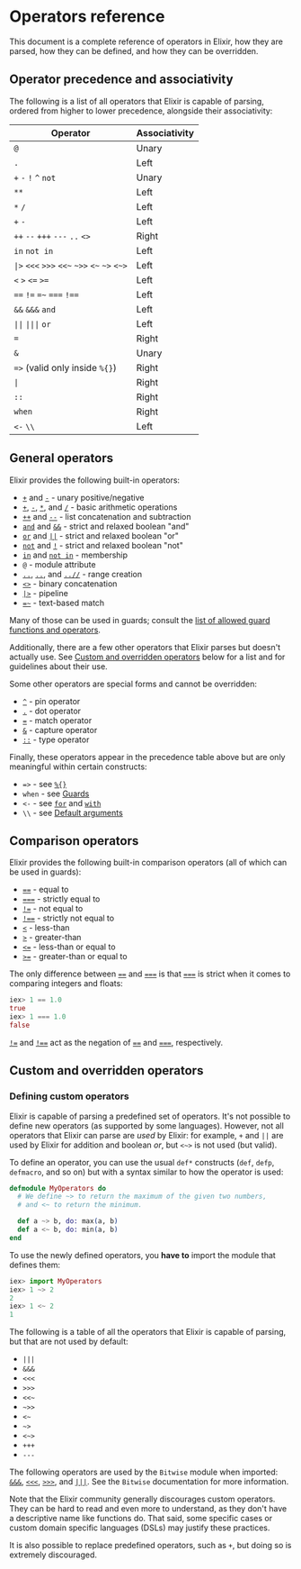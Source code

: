 # Operators reference

This document is a complete reference of operators in Elixir, how they are parsed, how they can be defined, and how they can be overridden.

## Operator precedence and associativity

The following is a list of all operators that Elixir is capable of parsing, ordered from higher to lower precedence, alongside their associativity:

Operator                                       | Associativity
---------------------------------------------- | -------------
`@`                                            | Unary
`.`                                            | Left
`+` `-` `!` `^` `not`                          | Unary
`**`                                           | Left
`*` `/`                                        | Left
`+` `-`                                        | Left
`++` `--` `+++` `---` `..` `<>`                | Right
`in` `not in`                                  | Left
`\|>` `<<<` `>>>` `<<~` `~>>` `<~` `~>` `<~>`  | Left
`<` `>` `<=` `>=`                              | Left
`==` `!=` `=~` `===` `!==`                     | Left
`&&` `&&&` `and`                               | Left
`\|\|` `\|\|\|` `or`                           | Left
`=`                                            | Right
`&`                                            | Unary
`=>` (valid only inside `%{}`)                 | Right
`\|`                                           | Right
`::`                                           | Right
`when`                                         | Right
`<-` `\\`                                      | Left

## General operators

Elixir provides the following built-in operators:

  * [`+`](`+/1`) and [`-`](`-/1`) - unary positive/negative
  * [`+`](`+/2`), [`-`](`-/2`), [`*`](`*/2`), and [`/`](`//2`) - basic arithmetic operations
  * [`++`](`++/2`) and [`--`](`--/2`) - list concatenation and subtraction
  * [`and`](`and/2`) and [`&&`](`&&/2`) - strict and relaxed boolean "and"
  * [`or`](`or/2`) and [`||`](`||/2`) - strict and relaxed boolean "or"
  * [`not`](`not/1`) and [`!`](`!/1`) - strict and relaxed boolean "not"
  * [`in`](`in/2`) and [`not in`](`in/2`) - membership
  * [`@`](`@/1`) - module attribute
  * [`..`](`../0`), [`..`](`../2`), and [`..//`](`..///3`) - range creation
  * [`<>`](`<>/2`) - binary concatenation
  * [`|>`](`|>/2`) - pipeline
  * [`=~`](`=~/2`) - text-based match

Many of those can be used in guards; consult the [list of allowed guard functions and operators](patterns-and-guards.md#list-of-allowed-functions-and-operators).

Additionally, there are a few other operators that Elixir parses but doesn't actually use.
See [Custom and overridden operators](#custom-and-overridden-operators) below for a list and for guidelines about their use.

Some other operators are special forms and cannot be overridden:

  * [`^`](`^/1`) - pin operator
  * [`.`](`./2`) - dot operator
  * [`=`](`=/2`) - match operator
  * [`&`](`&/1`) - capture operator
  * [`::`](`::/2`) - type operator

Finally, these operators appear in the precedence table above but are only meaningful within certain constructs:

  * `=>` - see [`%{}`](`%{}/1`)
  * `when` - see [Guards](patterns-and-guards.md#guards)
  * `<-` - see [`for`](`for/1`) and [`with`](`with/1`)
  * `\\` - see [Default arguments](`Kernel#def/2-default-arguments`)

## Comparison operators

Elixir provides the following built-in comparison operators (all of which can be used in guards):

  * [`==`](`==/2`) - equal to
  * [`===`](`===/2`) - strictly equal to
  * [`!=`](`!=/2`) - not equal to
  * [`!==`](`!==/2`) - strictly not equal to
  * [`<`](`</2`) - less-than
  * [`>`](`>/2`) - greater-than
  * [`<=`](`<=/2`) - less-than or equal to
  * [`>=`](`>=/2`) - greater-than or equal to

The only difference between [`==`](`==/2`) and [`===`](`===/2`) is that [`===`](`===/2`) is strict when it comes to comparing integers and floats:

```elixir
iex> 1 == 1.0
true
iex> 1 === 1.0
false
```

[`!=`](`!=/2`) and [`!==`](`!==/2`) act as the negation of [`==`](`==/2`) and [`===`](`===/2`), respectively.

## Custom and overridden operators

### Defining custom operators

Elixir is capable of parsing a predefined set of operators. It's not possible to define new operators (as supported by some languages). However, not all operators that Elixir can parse are *used* by Elixir: for example, `+` and `||` are used by Elixir for addition and boolean *or*, but `<~>` is not used (but valid).

To define an operator, you can use the usual `def*` constructs (`def`, `defp`, `defmacro`, and so on) but with a syntax similar to how the operator is used:

```elixir
defmodule MyOperators do
  # We define ~> to return the maximum of the given two numbers,
  # and <~ to return the minimum.

  def a ~> b, do: max(a, b)
  def a <~ b, do: min(a, b)
end
```

To use the newly defined operators, you **have to** import the module that defines them:

```elixir
iex> import MyOperators
iex> 1 ~> 2
2
iex> 1 <~ 2
1
```

The following is a table of all the operators that Elixir is capable of parsing, but that are not used by default:

  * `|||`
  * `&&&`
  * `<<<`
  * `>>>`
  * `<<~`
  * `~>>`
  * `<~`
  * `~>`
  * `<~>`
  * `+++`
  * `---`

The following operators are used by the `Bitwise` module when imported: [`&&&`](`Bitwise.&&&/2`), [`<<<`](`Bitwise.<<</2`), [`>>>`](`Bitwise.>>>/2`), and [`|||`](`Bitwise.|||/2`). See the `Bitwise` documentation for more information.

Note that the Elixir community generally discourages custom operators. They can be hard to read and even more to understand, as they don't have a descriptive name like functions do. That said, some specific cases or custom domain specific languages (DSLs) may justify these practices.

It is also possible to replace predefined operators, such as `+`, but doing so is extremely discouraged.
